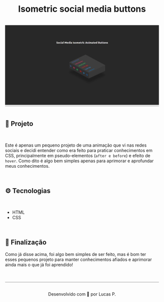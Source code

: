 <h1 style="text-align:center">Isometric social media buttons</h1>

<br />

<img src="./assets/preview.png"/>

<br />

<div style="height: 1px; width: 100%; background-color: gray;">

<br />

## 🧾 Projeto

<br />

Este é apenas um pequeno projeto de uma animação que vi nas redes sociais e decidi entender como era feito para praticar conhecimentos em CSS, principalmente em pseudo-elementos (```after e before```) e efeito de ```hover```. Como dito é algo bem simples apenas para aprimorar e aprofundar meus conhecimentos.

<br />

## ⚙ Tecnologias

<br />

- HTML
- CSS

<br />

## 🏁 Finalização

Como já disse acima, foi algo bem simples de ser feito, mas é bom ter esses pequenos projeto para manter conhecimentos afiados e aprimorar ainda mais o que já foi aprendido!

<br />
<br />

<div style="height: 1px; width: 100%; background-color: gray;">

<br />

<p style="text-align:center">Desenvolvido com 💜 por Lucas P.</p>